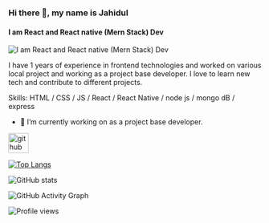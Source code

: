 ### Hi there 👋, my name is Jahidul
#### I am React and React native (Mern Stack) Dev
![I am React and React native (Mern Stack) Dev](https://arturssmirnovs.github.io/github-profile-readme-generator/images/banner.png)

I have 1 years of experience in frontend technologies and worked on various local project and working as a project base developer. I love to learn new tech and contribute to different projects. 

Skills:   HTML / CSS / JS / React / React Native / node js / mongo dB / express 

- 🔭 I’m currently working on as a project base developer. 


[<img src='https://cdn.jsdelivr.net/npm/simple-icons@3.0.1/icons/github.svg' alt='github' height='40'>](https://github.com/jahidul96)  

[![Top Langs](https://github-readme-stats.vercel.app/api/top-langs/?username=jahidul96)](https://github.com/anuraghazra/github-readme-stats)

![GitHub stats](https://github-readme-stats.vercel.app/api?username=jahidul96&show_icons=true&count_private=true)  

![GitHub Activity Graph](https://activity-graph.herokuapp.com/graph?username=jahidul96)  

![Profile views](https://gpvc.arturio.dev/jahidul96)  
